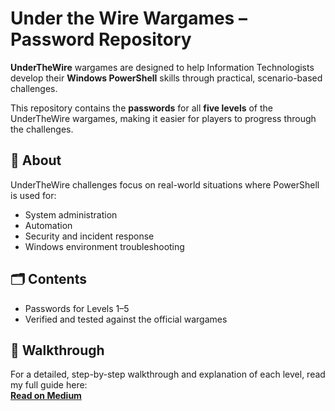 # Under the Wire Wargames – Password Repository  

**UnderTheWire** wargames are designed to help Information Technologists develop their **Windows PowerShell** skills through practical, scenario-based challenges.  

This repository contains the **passwords** for all **five levels** of the UnderTheWire wargames, making it easier for players to progress through the challenges.  

## 📜 About  
UnderTheWire challenges focus on real-world situations where PowerShell is used for:  
- System administration  
- Automation  
- Security and incident response  
- Windows environment troubleshooting  

## 🗂 Contents  
- Passwords for Levels 1–5  
- Verified and tested against the official wargames  

## 📖 Walkthrough  
For a detailed, step-by-step walkthrough and explanation of each level, read my full guide here:  
[**Read on Medium**](https://medium.com/@shaheerkj)
 
